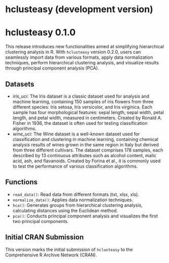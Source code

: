 # hclusteasy (development version)


# hclusteasy 0.1.0

This release introduces new functionalities aimed at simplifying hierarchical clustering analysis in R. With `hclusteasy` version 0.2.0, users can seamlessly import data from various formats, apply data normalization techniques, perform hierarchical clustering analysis, and visualize results through principal component analysis (PCA).

## Datasets

* *iris_uci*: The Iris dataset is a classic dataset used for analysis and machine learning, containing 150 samples of iris flowers from three different species: Iris setosa, Iris versicolor, and Iris virginica. Each sample has four morphological features: sepal length, sepal width, petal length, and petal width, measured in centimeters. Created by Ronald A. Fisher in 1936, the dataset is often used for testing classification algorithms.
* *wine_uci*: The Wine dataset is a well-known dataset used for classification and clustering in machine learning, containing chemical analysis results of wines grown in the same region in Italy but derived from three different cultivars. The dataset comprises 178 samples, each described by 13 continuous attributes such as alcohol content, malic acid, ash, and flavanoids. Created by Forina et al., it is commonly used to test the performance of various classification algorithms.


## Functions

* `read_data()`: Read data from different formats (txt, xlsx, xls).
* `normalize_data()`: Applies data normalization techniques.
* `hca()`: Generates groups from hierarchical clustering analysis, calculating distances using the Euclidean method.
* `pca()`: Conducts principal component analysis and visualizes the first two principal components.


## Initial CRAN Submission

This version marks the initial submission of `hclusteasy` to the Comprehensive R Archive Network (CRAN).
